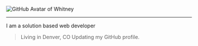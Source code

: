 ![GitHub Avatar of Whitney](https://user-images.githubusercontent.com/55456375/88007834-0db00500-cacc-11ea-875c-70ee4e548006.png)

---

I am a solution based web developer

> Living in Denver, CO
> Updating my GitHub profile.


